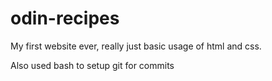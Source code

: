 # odin-recipes
My first website ever, really just basic usage of html and css.

Also used bash to setup git for commits

